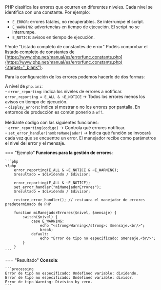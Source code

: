 PHP clasifica los errores que ocurren en diferentes niveles. Cada nivel se identifica con una constante. Por ejemplo:

- `E_ERROR`: errores fatales, no recuperables. Se interrumpe el script.
- `E_WARNING`: advertencias en tiempo de ejecución. El script no se interrumpe.
- `E_NOTICE`: avisos en tiempo de ejecución.

!!!note "Listado completo de constantes de error"
	Podéis comprobar el listado completo de constantes de [https://www.php.net/manual/es/errorfunc.constants.php](https://www.php.net/manual/es/errorfunc.constants.php){:target="_blank"}.

Para la configuración de los errores podemos hacerlo de dos formas:

A nivel de `php.ini`:<br/>
	- `error_reporting`: indica los niveles de errores a notificar.<br/>
      `error_reporting = E_ALL & ~E_NOTICE` -> Todos los errores menos los avisos en tiempo de ejecución.<br/>
	- `display_errors`: indica si mostrar o no los errores por pantalla. En entornos de producción es común ponerlo a `off`.<br/>
<br/>
Mediante código con las siguientes funciones:<br/>
	- `error_reporting(codigo)` -> Controla qué errores notificar.<br/>
	- `set_error_handler(nombreManejador)` -> Indica qué función se invocará cada vez que se encuentre un error. El manejador recibe como parámetros el nivel del error y el mensaje.<br/>

=== "Ejemplo"
	**Funciones para la gestión de errores**:
	
	```php
	<?php
		error_reporting(E_ALL & ~E_NOTICE & ~E_WARNING);
		$resultado = $dividendo / $divisor;
	
		error_reporting(E_ALL & ~E_NOTICE);
		set_error_handler("miManejadorErrores");
		$resultado = $dividendo / $divisor;
		
		restore_error_handler(); // restaura el manejador de errores predeterminado de PHP
	
		function miManejadorErrores($nivel, $mensaje) {
	   		switch($nivel) {
	     		case E_WARNING:
	        		echo "<strong>Warning</strong>: $mensaje.<br/>";
	        		break;
	     		default:
	        		echo "Error de tipo no especificado: $mensaje.<br/>";
	  		}
		}
	```
=== "Resultado"
	**Consola**:
	
	```processing
	Error de tipo no especificado: Undefined variable: dividendo.
	Error de tipo no especificado: Undefined variable: divisor.
	Error de tipo Warning: Division by zero.
	```
